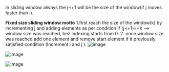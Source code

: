 In sliding window always the j-i+1 will be the size of the window(if j moves faster than i).

**Fixed size sliding window motto**
1.first reach the size of the window(k) by incrementing j and adding elements as per condition
         if  (j-i+1)==k  --> window size was reached, bez indexing starts from 0.
2. once window size was reached add one element and remove start element if it previously satisfied condition (Increment i and j ).
![image](https://user-images.githubusercontent.com/70280546/167444204-feac6cdf-ad5d-4127-a030-7429579c654c.png)

![image](https://user-images.githubusercontent.com/70280546/167444323-51713296-d446-4fac-b992-666bf19968d7.png)

![image](https://user-images.githubusercontent.com/70280546/167444265-7b0267f8-9326-4caf-9633-e554d7002143.png)



